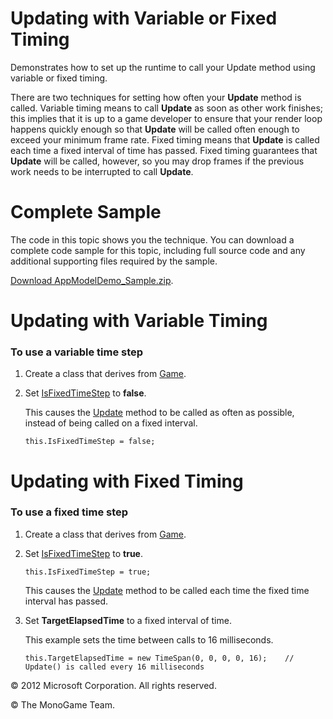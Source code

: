 

# Updating with Variable or Fixed Timing

Demonstrates how to set up the runtime to call your Update method using variable or fixed timing.

There are two techniques for setting how often your **Update** method is called. Variable timing means to call **Update** as soon as other work finishes; this implies that it is up to a game developer to ensure that your render loop happens quickly enough so that **Update** will be called often enough to exceed your minimum frame rate. Fixed timing means that **Update** is called each time a fixed interval of time has passed. Fixed timing guarantees that **Update** will be called, however, so you may drop frames if the previous work needs to be interrupted to call **Update**.

# Complete Sample

The code in this topic shows you the technique. You can download a complete code sample for this topic, including full source code and any additional supporting files required by the sample.

[Download AppModelDemo_Sample.zip](http://go.microsoft.com/fwlink/?LinkId=258684).

# Updating with Variable Timing

### To use a variable time step

1.  Create a class that derives from [Game](T_Microsoft_Xna_Framework_Game.md).
    
2.  Set [IsFixedTimeStep](P_Microsoft_Xna_Framework_Game_IsFixedTimeStep.md) to **false**.
    
    This causes the [Update](M_Microsoft_Xna_Framework_Game_Update.md) method to be called as often as possible, instead of being called on a fixed interval.
    
    ```
    this.IsFixedTimeStep = false;
    ```
    

# Updating with Fixed Timing

### To use a fixed time step

1.  Create a class that derives from [Game](T_Microsoft_Xna_Framework_Game.md).
    
2.  Set [IsFixedTimeStep](P_Microsoft_Xna_Framework_Game_IsFixedTimeStep.md) to **true**.
    
    ```
    this.IsFixedTimeStep = true;
    ```
    
    This causes the [Update](M_Microsoft_Xna_Framework_Game_Update.md) method to be called each time the fixed time interval has passed.
    
3.  Set **TargetElapsedTime** to a fixed interval of time.
    
    This example sets the time between calls to 16 milliseconds.
    
    ```
    this.TargetElapsedTime = new TimeSpan(0, 0, 0, 0, 16);    // Update() is called every 16 milliseconds
    ```
    

© 2012 Microsoft Corporation. All rights reserved.  

© The MonoGame Team.
